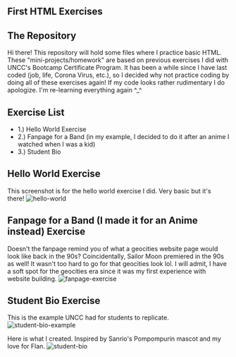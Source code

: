 ## First HTML Exercises

## The Repository
Hi there! This repository will hold some files where I practice basic HTML. These "mini-projects/homework" are based on previous exercises I did with UNCC's Bootcamp Certificate Program. It has been a while since I have last coded (job, life, Corona Virus, etc.), so I decided why not practice coding by doing all of these exercises again! If my code looks rather rudimentary I do apologize. I'm re-learning everything again ^_^ 

## Exercise List 
* 1.) Hello World Exercise 
* 2.) Fanpage for a Band (in my example, I decided to do it after an anime I watched when I was a kid) 
* 3.) Student Bio 

## Hello World Exercise
This screenshot is for the hello world exercise I did. Very basic but it's there! 
![hello-world](https://user-images.githubusercontent.com/66345751/84714486-c9b16980-af3b-11ea-8fe5-3acd6a41d600.JPG)

## Fanpage for a Band (I made it for an Anime instead) Exercise
Doesn't the fanpage remind you of what a geocities website page would look like back in the 90s? Coincidentally, Sailor Moon premiered in the 90s as well! It wasn't too hard to go for that geocities look lol. I will admit, I have a soft spot for the geocities era since it was my first experience with website building. 
![fanpage-exercise](https://user-images.githubusercontent.com/66345751/84714961-324d1600-af3d-11ea-9f96-e10eb2120593.JPG)

## Student Bio Exercise 
This is the example UNCC had for students to replicate. 
![student-bio-example](https://user-images.githubusercontent.com/66345751/84715736-5d386980-af3f-11ea-815c-e7b31411abc3.JPG)

Here is what I created. Inspired by Sanrio's Pompompurin mascot and my love for Flan. 
![student-bio](https://user-images.githubusercontent.com/66345751/84715799-91ac2580-af3f-11ea-8479-41bd7e988f91.JPG)
